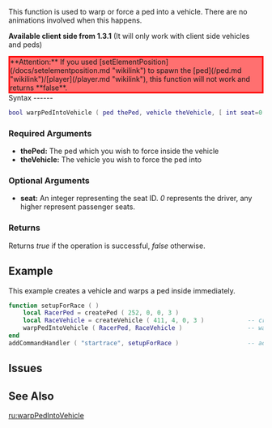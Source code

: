 This function is used to warp or force a ped into a vehicle. There are no animations involved when this happens.

**Available client side from 1.3.1** (It will only work with client side vehicles and peds)

<div style="background: #FF7070; border: 3px solid #FF0000;">
**Attention:** If you used [setElementPosition](/docs/setelementposition.md "wikilink") to spawn the [ped](/ped.md "wikilink")/[player](/player.md "wikilink"), this function will not work and returns **false**.

</div>
Syntax
------

``` lua
bool warpPedIntoVehicle ( ped thePed, vehicle theVehicle, [ int seat=0 ] )          
```

### Required Arguments

-   **thePed:** The ped which you wish to force inside the vehicle
-   **theVehicle:** The vehicle you wish to force the ped into

### Optional Arguments

-   **seat:** An integer representing the seat ID. *0* represents the driver, any higher represent passenger seats.

### Returns

Returns *true* if the operation is successful, *false* otherwise.

Example
-------

This example creates a vehicle and warps a ped inside immediately.

``` lua
function setupForRace ( )
    local RacerPed = createPed ( 252, 0, 0, 3 )
    local RaceVehicle = createVehicle ( 411, 4, 0, 3 )            -- create a vehicle.
    warpPedIntoVehicle ( RacerPed, RaceVehicle )                  -- warp the ped straight into the vehicle
end
addCommandHandler ( "startrace", setupForRace )                   -- add a command to start race
```

Issues
------

See Also
--------

[ru:warpPedIntoVehicle](/docs/ru:warppedintovehicle.md "wikilink")
